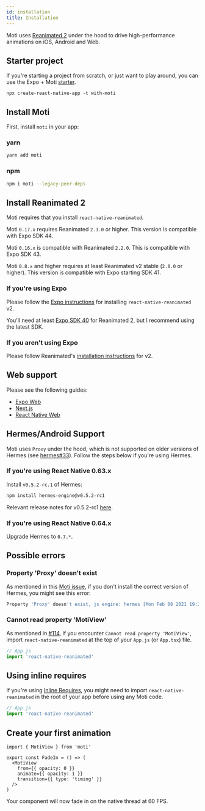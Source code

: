 ```yaml
---
id: installation
title: Installation
---
```


Moti uses [Reanimated 2](https://docs.swmansion.com/react-native-reanimated/) under the hood to drive high-performance animations on iOS, Android and Web.

## Starter project

If you're starting a project from scratch, or just want to play around, you can use the Expo + Moti [starter](https://github.com/expo/examples/tree/master/with-moti).

`npx create-react-native-app -t with-moti`

## Install Moti

First, install `moti` in your app:

### yarn

```sh
yarn add moti
```

### npm

```sh
npm i moti --legacy-peer-deps
```

## Install Reanimated 2

Moti requires that you install `react-native-reanimated`.

Moti `0.17.x` requires Reanimated `2.3.0` or higher. This version is compatible with Expo SDK 44.

Moti `0.16.x` is compatible with Reanimated `2.2.0`. This is compatible with Expo SDK 43.

Moti `0.8.x` and higher requires at least Reanimated v2 stable (`2.0.0` or higher). This version is compatible with Expo starting SDK 41.

### If you're using Expo

Please follow the [Expo instructions](https://docs.expo.io/versions/latest/sdk/reanimated/#experimental-support-for-v2) for installing `react-native-reanimated` v2.

You'll need at least [Expo SDK 40](https://docs.expo.io/workflow/upgrading-expo-sdk-walkthrough/) for Reanimated 2, but I recommend using the latest SDK.

### If you aren't using Expo

Please follow Reanimated's [installation instructions](https://docs.swmansion.com/react-native-reanimated/docs/fundamentals/installation) for v2.

## Web support

Please see the following guides:

- [Expo Web](/web)
- [Next.js](/next)
- [React Native Web](/web)

## Hermes/Android Support

Moti uses `Proxy` under the hood, which is not supported on older versions of Hermes (see [hermes#33](https://github.com/facebook/hermes/issues/33)). Follow the steps below if you're using Hermes.

### If you're using React Native 0.63.x

Install `v0.5.2-rc.1` of Hermes:

```bash npm2yarn
npm install hermes-engine@v0.5.2-rc1
```

Relevant release notes for v0.5.2-rc1 [here](https://github.com/facebook/hermes/releases/tag/v0.5.2-rc1).

### If you're using React Native 0.64.x

Upgrade Hermes to `0.7.*`.

## Possible errors

### Property 'Proxy' doesn't exist

As mentioned in this [Moti issue](https://github.com/nandorojo/moti/issues/13), if you don't install the correct version of Hermes, you might see this error:

```sh
Property 'Proxy' doesn't exist, js engine: hermes [Mon Feb 08 2021 19:21:54.427] ERROR Invariant Violation: Module AppRegistry is not a registered callable module (calling runApplication), js engine: hermes
```

### Cannot read property 'MotiView'

As mentioned in [#114](https://github.com/nandorojo/moti/issues/114), if you encounter `Cannot read property 'MotiView'`, import `react-native-reanimated` at the top of your `App.js` (or `App.tsx`) file.

```js
// App.js
import 'react-native-reanimated'
```

## Using inline requires

If you're using [Inline Requires](https://instagram-engineering.com/making-instagram-com-faster-code-size-and-execution-optimizations-part-4-57668be796a8), you might need to import `react-native-reanimated` in the root of your app before using any Moti code.

```ts
// App.js
import 'react-native-reanimated'
```

## Create your first animation

```tsx
import { MotiView } from 'moti'

export const FadeIn = () => (
  <MotiView
    from={{ opacity: 0 }}
    animate={{ opacity: 1 }}
    transition={{ type: 'timing' }}
  />
)
```

Your component will now fade in on the native thread at 60 FPS.
